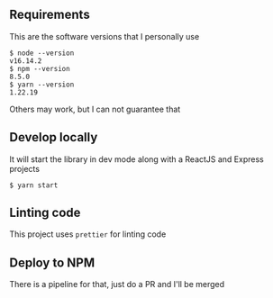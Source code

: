 ## Requirements

This are the software versions that I personally use

```shell
$ node --version
v16.14.2
$ npm --version
8.5.0
$ yarn --version
1.22.19
```

Others may work, but I can not guarantee that

## Develop locally

It will start the library in dev mode along with a ReactJS and Express projects

```shell
$ yarn start
```

## Linting code

This project uses `prettier` for linting code

## Deploy to NPM

There is a pipeline for that, just do a PR and I'll be merged
